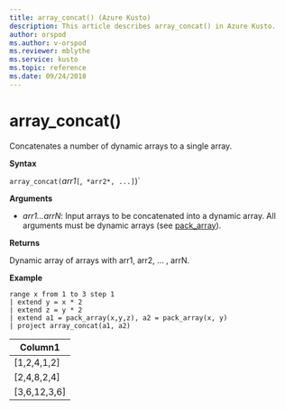 ```yaml
---
title: array_concat() (Azure Kusto)
description: This article describes array_concat() in Azure Kusto.
author: orspod
ms.author: v-orspod
ms.reviewer: mblythe
ms.service: kusto
ms.topic: reference
ms.date: 09/24/2018
---
```

# array_concat()

Concatenates a number of dynamic arrays to a single array.

**Syntax**

`array_concat(`*arr1*`[`,` *arr2*, ...]`)`

**Arguments**

* *arr1...arrN*: Input arrays to be concatenated into a dynamic array. All arguments must be dynamic arrays (see [pack_array](packarrayfunction.md)). 

**Returns**

Dynamic array of arrays with arr1, arr2, ... , arrN.

**Example**

```kusto
range x from 1 to 3 step 1
| extend y = x * 2
| extend z = y * 2
| extend a1 = pack_array(x,y,z), a2 = pack_array(x, y)
| project array_concat(a1, a2)
```

|Column1|
|---|
|[1,2,4,1,2]|
|[2,4,8,2,4]|
|[3,6,12,3,6]|